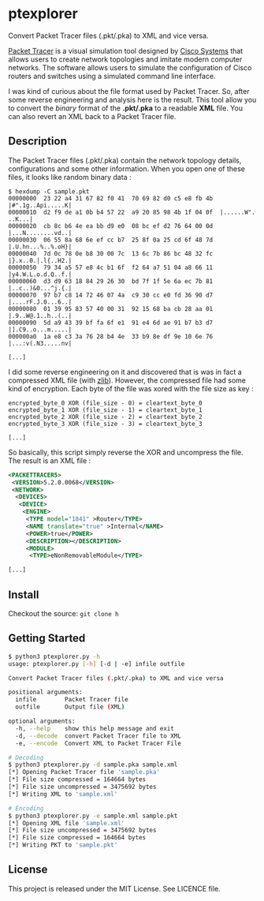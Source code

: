 # ptexplorer

Convert Packet Tracer files (.pkt/.pka) to XML and vice versa.

[Packet Tracer](https://www.netacad.com/courses/packet-tracer) is a visual simulation tool designed by [Cisco Systems](https://www.cisco.com) that allows users to create network topologies and imitate modern computer networks. The software allows users to simulate the configuration of Cisco routers and switches using a simulated command line interface.

I was kind of curious about the file format used by Packet Tracer. So, after some reverse engineering and analysis here is the result. This tool allow you to convert the *binary* format of the **.pkt/.pka** to a readable **XML** file. You can also revert an XML back to a Packet Tracer file.

## Description

The Packet Tracer files (.pkt/.pka) contain the network topology details, configurations and some other information. When you open one of these files, it looks like random binary data :

```text
$ hexdump -C sample.pkt
00000000  23 22 a4 31 67 82 f0 41  70 69 82 d0 c5 e8 fb 4b  |#".1g..Api.....K|
00000010  d2 f9 de a1 0b b4 57 22  a9 20 85 98 4b 1f 04 0f  |......W". ..K...|
00000020  cb 8c b6 4e ea bb d9 e0  08 bc ef d2 76 64 00 0d  |...N........vd..|
00000030  06 55 8a 68 6e ef cc b7  25 8f 0a 25 cd 6f 48 7d  |.U.hn...%..%.oH}|
00000040  7d 0c 78 0e b8 30 00 7c  13 6c 7b 86 bc 48 32 fc  |}.x..0.|.l{..H2.|
00000050  79 34 a5 57 e8 4c b1 6f  f2 64 a7 51 04 a8 66 11  |y4.W.L.o.d.Q..f.|
00000060  d3 d9 63 18 84 29 26 30  bd 7f 1f 5e 6a ec 7b 81  |..c..)&0...^j.{.|
00000070  97 b7 c8 14 72 46 07 4a  c9 30 cc e0 fd 36 90 d7  |....rF.J.0...6..|
00000080  01 39 95 83 57 40 00 31  92 15 68 ba cb 28 aa 01  |.9..W@.1..h..(..|
00000090  5d a9 43 39 bf fa 6f e1  91 e4 6d ae 91 b7 b3 d7  |].C9..o...m.....|
000000a0  1a e8 c3 3a 76 28 b4 4e  33 b9 8e df 9e 10 6e 76  |...:v(.N3.....nv|

[...]
```

I did some reverse engineering on it and discovered that is was in fact a compressed XML file (with [zlib](http://zlib.net/)). However, the compressed file had some kind of encryption. Each byte of the file was xored with the file size as key :

```text
encrypted_byte_0 XOR (file_size - 0) = cleartext_byte_0
encrypted_byte_1 XOR (file_size - 1) = cleartext_byte_1
encrypted_byte_2 XOR (file_size - 2) = cleartext_byte_2
encrypted_byte_3 XOR (file_size - 3) = cleartext_byte_3

[...]
```

So basically, this script simply reverse the XOR and uncompress the file. The result is an XML file :

```xml
<PACKETTRACER5>
 <VERSION>5.2.0.0068</VERSION>
 <NETWORK>
  <DEVICES>
   <DEVICE>
    <ENGINE>
     <TYPE model="1841" >Router</TYPE>
     <NAME translate="true" >Internal</NAME>
     <POWER>true</POWER>
     <DESCRIPTION></DESCRIPTION>
     <MODULE>
      <TYPE>eNonRemovableModule</TYPE>

[...]
```

## Install

Checkout the source: `git clone h`

## Getting Started

```bash
$ python3 ptexplorer.py -h
usage: ptexplorer.py [-h] [-d | -e] infile outfile

Convert Packet Tracer files (.pkt/.pka) to XML and vice versa

positional arguments:
  infile        Packet Tracer file
  outfile       Output file (XML)

optional arguments:
  -h, --help    show this help message and exit
  -d, --decode  convert Packet Tracer file to XML
  -e, --encode  Convert XML to Packet Tracer File

# Decoding
$ python3 ptexplorer.py -d sample.pka sample.xml
[*] Opening Packet Tracer file 'sample.pka'
[*] File size compressed = 164664 bytes
[*] File size uncompressed = 3475692 bytes
[*] Writing XML to 'sample.xml'

# Encoding
$ python3 ptexplorer.py -e sample.xml sample.pkt
[*] Opening XML file 'sample.xml'
[*] File size uncompressed = 3475692 bytes
[*] File size compressed = 164664 bytes
[*] Writing PKT to 'sample.pkt'
```

## License

This project is released under the MIT License. See LICENCE file.